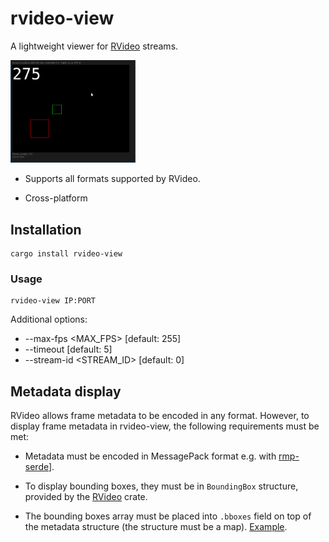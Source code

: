 # rvideo-view

A lightweight viewer for [RVideo](https://crates.io/rvideo) streams.

<img
src="https://raw.githubusercontent.com/roboplc/rvideo/main/rvideo-view/rvideo-view.png"
width="200" />

* Supports all formats supported by RVideo.

* Cross-platform

## Installation

```
cargo install rvideo-view
```

### Usage

```
rvideo-view IP:PORT
```

Additional options:

* --max-fps <MAX_FPS>      [default: 255]
* --timeout <TIMEOUT>      [default: 5]
* --stream-id <STREAM_ID>  [default: 0]

## Metadata display

RVideo allows frame metadata to be encoded in any format. However, to display
frame metadata in rvideo-view, the following requirements must be met:

* Metadata must be encoded in MessagePack format e.g. with
  [rmp-serde](https://crates.io/rmp-serde)].

* To display bounding boxes, they must be in `BoundingBox` structure, provided
  by the [RVideo](https://crates.io/rvideo) crate.

* The bounding boxes array must be placed into `.bboxes` field on top of the
  metadata structure (the structure must be a map).
  [Example](https://github.com/roboplc/rvideo/blob/main/examples/server.rs).
